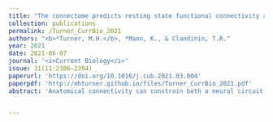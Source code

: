 ```yaml
---
title: "The connectome predicts resting state functional connectivity across the Drosophila brain"
collection: publications
permalink: /Turner_CurrBio_2021
authors: "<b>*Turner, M.H.</b>, *Mann, K., & Clandinin, T.R."
year: 2021
date: 2021-06-07
journal: '<i>Current Biology</i>'
issue: 31(11:2386–2394)
paperurl: 'https://doi.org/10.1016/j.cub.2021.03.004'
paperpdf: 'http://mhturner.github.io/files/Turner_CurrBio_2021.pdf'
abstract: 'Anatomical connectivity can constrain both a neural circuit’s function and its underlying computation. This principle has been demonstrated for many small, defined neural circuits. For example, connectome reconstructions have informed models for direction selectivity in the vertebrate retina as well as the Drosophila visual system. In these cases, the circuit in question is relatively compact, well-defined, and has known functions. However, how the connectome constrains global properties of large-scale networks, across multiple brain regions or the entire brain, is incompletely understood. As the availability of partial or complete connectomes expands to more systems and species it becomes critical to understand how this detailed anatomical information can inform our understanding of large-scale circuit function. Here, we use data from the Drosophila connectome in conjunction with whole-brain in vivo imaging to relate structural and functional connectivity in the central brain. We find a strong relationship between resting-state functional correlations and direct region-to-region structural connectivity. We find that the relationship between structure and function varies across the brain, with some regions displaying a tight correspondence between structural and functional connectivity whereas others, including the mushroom body, are more strongly dependent on indirect connections. Throughout this work, we observe features of structural and functional networks in Drosophila that are strikingly similar to those seen in mammalian cortex, including in the human brain. Given the vast anatomical and functional differences between Drosophila and mammalian nervous systems, these observations suggest general principles that govern brain structure, function, and the relationship between the two.'


---
```

